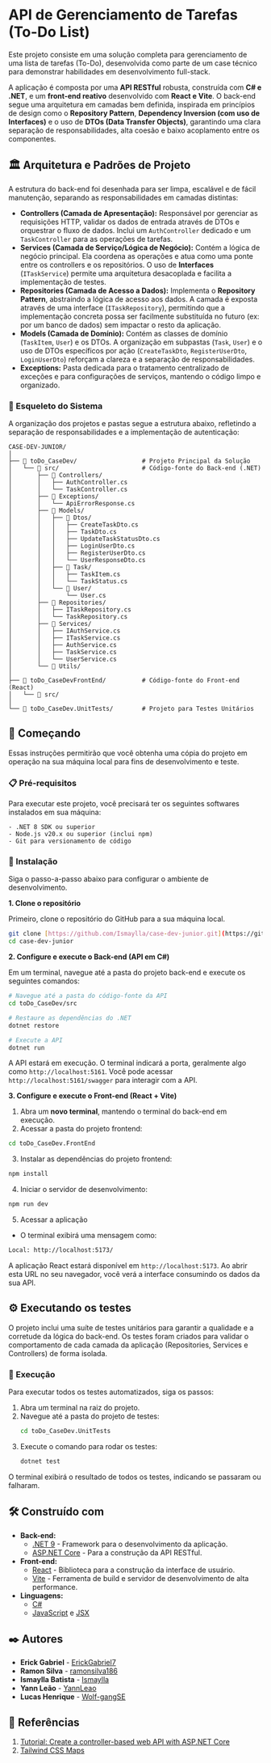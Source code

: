 # API de Gerenciamento de Tarefas (To-Do List)

Este projeto consiste em uma solução completa para gerenciamento de uma lista de tarefas (To-Do), desenvolvida como parte de um case técnico para demonstrar habilidades em desenvolvimento full-stack.

A aplicação é composta por uma **API RESTful** robusta, construída com **C# e .NET**, e um **front-end reativo** desenvolvido com **React e Vite**. O back-end segue uma arquitetura em camadas bem definida, inspirada em princípios de design como o **Repository Pattern**, **Dependency Inversion (com uso de Interfaces)** e o uso de **DTOs (Data Transfer Objects)**, garantindo uma clara separação de responsabilidades, alta coesão e baixo acoplamento entre os componentes.

## 🏛️ Arquitetura e Padrões de Projeto

A estrutura do back-end foi desenhada para ser limpa, escalável e de fácil manutenção, separando as responsabilidades em camadas distintas:

* **Controllers (Camada de Apresentação):** Responsável por gerenciar as requisições HTTP, validar os dados de entrada através de DTOs e orquestrar o fluxo de dados. Inclui um `AuthController` dedicado e um `TaskController` para as operações de tarefas.
* **Services (Camada de Serviço/Lógica de Negócio):** Contém a lógica de negócio principal. Ela coordena as operações e atua como uma ponte entre os controllers e os repositórios. O uso de **Interfaces** (`ITaskService`) permite uma arquitetura desacoplada e facilita a implementação de testes.
* **Repositories (Camada de Acesso a Dados):** Implementa o **Repository Pattern**, abstraindo a lógica de acesso aos dados. A camada é exposta através de uma interface (`ITaskRepository`), permitindo que a implementação concreta possa ser facilmente substituída no futuro (ex: por um banco de dados) sem impactar o resto da aplicação.
* **Models (Camada de Domínio):** Contém as classes de domínio (`TaskItem`, `User`) e os DTOs. A organização em subpastas (`Task`, `User`) e o uso de DTOs específicos por ação (`CreateTaskDto`, `RegisterUserDto`, `LoginUserDto`) reforçam a clareza e a separação de responsabilidades.
* **Exceptions:** Pasta dedicada para o tratamento centralizado de exceções e para configurações de serviços, mantendo o código limpo e organizado.


### 🌳 Esqueleto do Sistema

A organização dos projetos e pastas segue a estrutura abaixo, refletindo a separação de responsabilidades e a implementação de autenticação:

```
CASE-DEV-JUNIOR/
│
├── 📁 toDo_CaseDev/                  # Projeto Principal da Solução
│   └── 📁 src/                       # Código-fonte do Back-end (.NET)
│       ├── 📁 Controllers/
│       │   ├── AuthController.cs
│       │   └── TaskController.cs
│       ├── 📁 Exceptions/
│       │   └── ApiErrorResponse.cs
│       ├── 📁 Models/
│       │   ├── 📁 Dtos/
│       │   │   ├── CreateTaskDto.cs
│       │   │   ├── TaskDto.cs
│       │   │   ├── UpdateTaskStatusDto.cs
│       │   │   ├── LoginUserDto.cs
│       │   │   ├── RegisterUserDto.cs
│       │   │   └── UserResponseDto.cs
│       │   ├── 📁 Task/
│       │   │   ├── TaskItem.cs
│       │   │   └── TaskStatus.cs
│       │   └── 📁 User/
│       │       └── User.cs
│       ├── 📁 Repositories/
│       │   ├── ITaskRepository.cs
│       │   └── TaskRepository.cs
│       ├── 📁 Services/
│       │   ├── IAuthService.cs
│       │   ├── ITaskService.cs
│       │   ├── AuthService.cs
│       │   ├── TaskService.cs
│       │   └── UserService.cs
│       └── 📁 Utils/
│
├── 📁 toDo_CaseDevFrontEnd/          # Código-fonte do Front-end (React)
│   └── 📁 src/
│
└── 📁 toDo_CaseDev.UnitTests/        # Projeto para Testes Unitários
```

## 🚀 Começando

Essas instruções permitirão que você obtenha uma cópia do projeto em operação na sua máquina local para fins de desenvolvimento e teste.

### 📋 Pré-requisitos

Para executar este projeto, você precisará ter os seguintes softwares instalados em sua máquina:

```
- .NET 8 SDK ou superior
- Node.js v20.x ou superior (inclui npm)
- Git para versionamento de código
```

### 🔧 Instalação

Siga o passo-a-passo abaixo para configurar o ambiente de desenvolvimento.

**1. Clone o repositório**

Primeiro, clone o repositório do GitHub para a sua máquina local.

```bash
git clone [https://github.com/Ismaylla/case-dev-junior.git](https://github.com/Ismaylla/case-dev-junior.git)
cd case-dev-junior
```

**2. Configure e execute o Back-end (API em C#)**

Em um terminal, navegue até a pasta do projeto back-end e execute os seguintes comandos:

```bash
# Navegue até a pasta do código-fonte da API
cd toDo_CaseDev/src

# Restaure as dependências do .NET
dotnet restore

# Execute a API
dotnet run
```
A API estará em execução. O terminal indicará a porta, geralmente algo como `http://localhost:5161`. Você pode acessar `http://localhost:5161/swagger` para interagir com a API.

**3. Configure e execute o Front-end (React + Vite)**

1. Abra um **novo terminal**, mantendo o terminal do back-end em execução.
2. Acessar a pasta do projeto frontend:
```bash
cd toDo_CaseDev.FrontEnd
```

3. Instalar as dependências do projeto frontend:

```bash
npm install
```
4. Iniciar o servidor de desenvolvimento:

```bash
npm run dev
```
5. Acessar a aplicação

- O terminal exibirá uma mensagem como:

```bash
Local: http://localhost:5173/
```
A aplicação React estará disponível em `http://localhost:5173`. Ao abrir esta URL no seu navegador, você verá a interface consumindo os dados da sua API.

## ⚙️ Executando os testes

O projeto inclui uma suíte de testes unitários para garantir a qualidade e a corretude da lógica do back-end. Os testes foram criados para validar o comportamento de cada camada da aplicação (Repositories, Services e Controllers) de forma isolada.

### 🔧 Execução

Para executar todos os testes automatizados, siga os passos:

1.  Abra um terminal na raiz do projeto.
2.  Navegue até a pasta do projeto de testes:
    ```bash
    cd toDo_CaseDev.UnitTests
    ```
3.  Execute o comando para rodar os testes:
    ```bash
    dotnet test
    ```

O terminal exibirá o resultado de todos os testes, indicando se passaram ou falharam.

## 🛠️ Construído com

* **Back-end:**
    * [.NET 9](https://dotnet.microsoft.com/pt-br/download/dotnet/9.0) - Framework para o desenvolvimento da aplicação.
    * [ASP.NET Core](https://dotnet.microsoft.com/pt-br/apps/aspnet) - Para a construção da API RESTful.
* **Front-end:**
    * [React](https://react.dev/) - Biblioteca para a construção da interface de usuário.
    * [Vite](https://vitejs.dev/) - Ferramenta de build e servidor de desenvolvimento de alta performance.
* **Linguagens:**
    * [C#](https://learn.microsoft.com/pt-br/dotnet/csharp/)
    * [JavaScript](https://developer.mozilla.org/pt-BR/docs/Web/JavaScript) e [JSX](https://react.dev/learn/writing-markup-with-jsx)

## ✒️ Autores

* **Erick Gabriel** - [ErickGabriel7](https://github.com/ErickGabriel7)
* **Ramon Silva** - [ramonsilva186](https://github.com/ramonsilva186)
* **Ismaylla Batista** - [Ismaylla](https://github.com/Ismaylla)
* **Yann Leão** - [YannLeao](https://github.com/YannLeao)
* **Lucas Henrique** - [Wolf-gangSE](https://github.com/Wolf-gangSE)

## 📄 Referências

1. [Tutorial: Create a controller-based web API with ASP.NET Core](https://learn.microsoft.com/en-us/aspnet/core/tutorials/first-web-api?view=aspnetcore-9.0&utm_source=chatgpt.com&tabs=visual-studio-code)
2. [Tailwind CSS Maps](https://preline.co/docs/maps.html)
